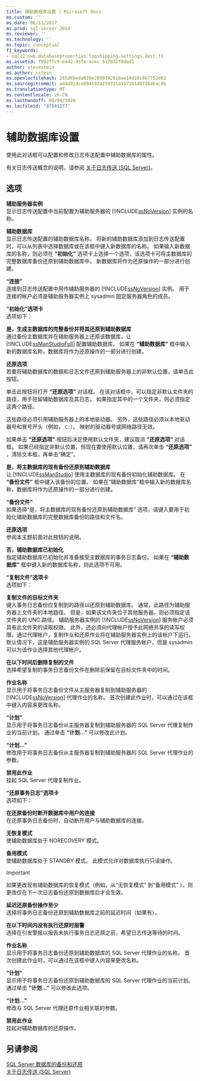 ```yaml
---
title: 辅助数据库设置 | Microsoft Docs
ms.custom: ''
ms.date: 06/13/2017
ms.prod: sql-server-2014
ms.reviewer: ''
ms.technology: ''
ms.topic: conceptual
f1_keywords:
- sql12.swb.databaseproperties.logshipping.settings.dest.f1
ms.assetid: f992ffc9-ee42-43fe-acec-512032f0ded1
author: stevestein
ms.author: sstein
ms.openlocfilehash: 265d6beda830e2090392918ae14d10c8b7752d02
ms.sourcegitcommit: ad4d92dce894592a259721a1571b1d8736abacdb
ms.translationtype: MT
ms.contentlocale: zh-CN
ms.lasthandoff: 08/04/2020
ms.locfileid: "87581277"
---
```

# <a name="secondary-database-settings"></a>辅助数据库设置
  使用此对话框可以配置和修改日志传送配置中辅助数据库的属性。  
  
 有关日志传送概念的说明，请参阅 [关于日志传送 (SQL Server)](../../database-engine/log-shipping/about-log-shipping-sql-server.md)。  
  
## <a name="options"></a>选项  
 **辅助服务器实例**  
 显示日志传送配置中当前配置为辅助服务器的 [!INCLUDE[ssNoVersion](../../includes/ssnoversion-md.md)] 实例的名称。  
  
 **辅助数据库**  
 显示日志传送配置的辅助数据库名称。 将新的辅助数据库添加到日志传送配置时，可以从列表中选择数据库或在该框中键入新数据库的名称。 如果输入新数据库的名称，则必须在 **“初始化”** 选项卡上选择一个选项，该选项卡可将主数据库的完整数据库备份还原到辅助数据库中。 新数据库将作为还原操作的一部分进行创建。  
  
 **“连接”**  
 连接到日志传送配置中用作辅助服务器的 [!INCLUDE[ssNoVersion](../../includes/ssnoversion-md.md)] 实例。 用于连接的帐户必须是辅助服务器实例上 sysadmin 固定服务器角色的成员。  
  
 **“初始化”选项卡**  
 选项如下：  
  
 **是，生成主数据库的完整备份并将其还原到辅助数据库**  
 通过备份主数据库并在辅助服务器上还原该数据库，让 [!INCLUDE[ssManStudioFull](../../includes/ssmanstudiofull-md.md)] 配置辅助数据库。 如果在 **“辅助数据库”** 框中输入新的数据库名称，数据库将作为还原操作的一部分进行创建。  
  
 **还原选项**  
 若要将辅助数据库的数据和日志文件还原到辅助服务器上的非默认位置，请单击此按钮。  
  
 单击此按钮将打开 **“还原选项”** 对话框。 在该对话框中，可以指定非默认文件夹的路径，用于驻留辅助数据库及其日志。 如果指定其中的一个文件夹，则必须指定这两个路径。  
  
 这些路径必须引用辅助服务器上的本地驱动器。 另外，这些路径必须以本地驱动器号和冒号开头（例如， `C:`）。 映射的驱动器号或网络路径无效。  
  
 如果单击 **“还原选项”** 按钮后决定使用默认文件夹，建议取消 **“还原选项”** 对话框。 如果已经指定非默认位置，但现在要使用默认位置，请再次单击 **“还原选项”** ，清除文本框，再单击“确定”。  
  
 **是，将主数据库的现有备份还原到辅助数据库**  
 让 [!INCLUDE[ssManStudio](../../includes/ssmanstudio-md.md)] 使用主数据库的现有备份初始化辅助数据库。 在 **“备份文件”** 框中键入该备份的位置。 如果在“辅助数据库”框中输入新的数据库名称，数据库将作为还原操作的一部分进行创建。  
  
 **“备份文件”**  
 如果选择“是，将主数据库的现有备份还原到辅助数据库”  选项，请键入要用于初始化辅助数据库的完整数据库备份的路径和文件名。  
  
 **还原选项**  
 参阅本主题前面对此按钮的说明。  
  
 **否，辅助数据库已初始化**  
 指定辅助数据库已初始化并准备接受主数据库的事务日志备份。 如果在 **“辅助数据库”** 框中键入新的数据库名称，则此选项不可用。  
  
 **“复制文件”选项卡**  
 选项如下：  
  
 **复制文件的目标文件夹**  
 键入事务日志备份应复制到的路径以还原到辅助数据库。 通常，此路径为辅助服务器上文件夹的本地路径。 但是，如果该文件夹位于其他服务器，则必须指定该文件夹的 UNC 路径。 辅助服务器实例的 [!INCLUDE[ssNoVersion](../../includes/ssnoversion-md.md)] 服务帐户必须具有此文件夹的读取权限。 此外，还必须向代理帐户授予此网络共享的读写权限。通过代理帐户，复制作业和还原作业将在辅助服务器实例上的该帐户下运行。 默认情况下，这是辅助服务器实例的 SQL Server 代理服务帐户，但是 sysadmin 可以为该作业选择其他代理帐户。  
  
 **在以下时间后删除复制的文件**  
 选择希望复制的事务日志备份文件在删除前保留在目标文件夹中的时间。  
  
 **作业名称**  
 显示用于将事务日志备份文件从主服务器复制到辅助服务器的 [!INCLUDE[ssNoVersion](../../includes/ssnoversion-md.md)] 代理作业的名称。 首次创建此作业时，可以通过在该框中键入内容来更改名称。  
  
 **“计划”**  
 显示用于将事务日志备份从主服务器复制到辅助服务器的 SQL Server 代理复制作业的当前计划。 通过单击 **“计划...”** 可以修改此计划。  
  
 **“计划...”**  
 修改用于将事务日志备份从主服务器复制到辅助服务器的 SQL Server 代理作业的参数。  
  
 **禁用此作业**  
 挂起 SQL Server 代理复制作业。  
  
 **“还原事务日志”选项卡**  
 选项如下：  
  
 **在还原备份时断开数据库中用户的连接**  
 在还原事务日志备份时，自动断开用户与辅助数据库的连接。  
  
 **无恢复模式**  
 使辅助数据库处于 NORECOVERY 模式。  
  
 **备用模式**  
 使辅助数据库处于 STANDBY 模式。 此模式允许对数据库执行只读操作。  
  
> [!IMPORTANT]  
>  如果更改现有辅助数据库的恢复模式（例如，从“无恢复模式”  到“备用模式”  ），则更改仅在下一次日志备份还原到数据库后才会生效。  
  
 **延迟还原备份操作至少**  
 选择将事务日志备份还原到辅助数据库之前的延迟时间（如果有）。  
  
 **在以下时间内没有执行还原时报警**  
 选择在引发警报以报告未执行事务日志还原之前，希望日志传送等待的时间。  
  
 **作业名称**  
 显示用于将事务日志备份还原到辅助数据库的 SQL Server 代理作业的名称。 首次创建此作业时，可以通过在该框中键入内容来更改名称。  
  
 **“计划”**  
 显示用于将事务日志备份还原到辅助数据库的 SQL Server 代理作业的当前计划。 通过单击 **“计划...”** 可以修改此选项。  
  
 **“计划...”**  
 修改与 SQL Server 代理还原作业相关联的参数。  
  
 **禁用此作业**  
 挂起对辅助数据库的还原操作。  
  
## <a name="see-also"></a>另请参阅  
 [SQL Server 数据库的备份和还原](../backup-restore/back-up-and-restore-of-sql-server-databases.md)   
 [关于日志传送 (SQL Server)](../../database-engine/log-shipping/about-log-shipping-sql-server.md)  
  
  
